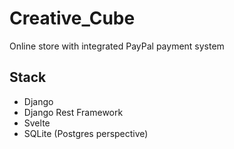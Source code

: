 # Creative_Cube
Online store with integrated PayPal payment system

## Stack
- Django
- Django Rest Framework
- Svelte
- SQLite (Postgres perspective)
